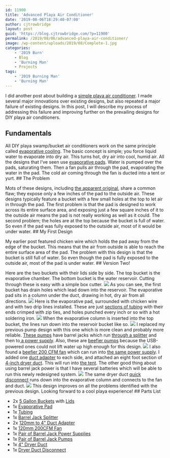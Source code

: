 ```yaml
---
id: 11900
title: 'Advanced Playa Air Conditioner'
date: '2019-08-06T18:29:40-07:00'
author: cjtrowbridge
layout: post
guid: 'https://blog.cjtrowbridge.com/?p=11900'
permalink: /2019/08/06/advanced-playa-air-conditioner/
image: /wp-content/uploads/2019/08/Complete-1.jpg
categories:
    - '2019 Burn'
    - Blog
    - 'Burning Man'
    - Projects
tags:
    - '2019 Burning Man'
    - 'Burning Man'
---
```


I did another post about building a [simple playa air conditioner](https://blog.cjtrowbridge.com/2019/03/13/simple-solar-powered-air-conditioning/). I made several major innovations over existing designs, but also repeated a major failure of existing designs. In this post, I will describe my process of addressing this failure and improving further on the prevailing designs for DIY playa air conditioners.

## Fundamentals

All DIY playa swamp/bucket air conditioners work on the same principle called [evaporative cooling](https://en.wikipedia.org/wiki/Evaporative_cooler). The basic concept is simple; you force liquid water to evaporate into dry air. This turns hot, dry air into cool, humid air. All the designs that I've seen use [evaporative pads](https://amzn.to/2YrIR9q). Water is pumped over the pads, saturating them. Then a fan pulls air through the pad, evaporating the water in the pad. The cold air coming through the fan is ducted into a tent or yurt. ## The Problem

Mots of these designs, including [the apparent original](https://burners.me/2012/07/30/figjam-how-to-make-a-bucket-cooler/), share a common flaw; they expose only a few inches of the pad to the outside air. These designs typically feature a bucket with a few small holes at the top to let air in through the pad. The first problem is that the pad is designed to work across its entire surface area, and exposing just a few square inches of it to the outside air means the pad is not really working as well as it could. The second problem; the holes are at the top because the bucket is full of water. So even if the pad was fully exposed to the outside air, most of it would be under water. ## My First Design

My earlier post featured chicken wire which holds the pad away from the edge of the bucket. This means that the air from outside is able to reach the entire surface area of the pad. The problem with this design is that the bucket is still full of water. So even though the pad is fully exposed to the outside air, most of the pad is under water. ## Version Two!

Here are the two buckets with their lids side by side. The top bucket is the evaporative chamber. The bottom bucket is the water reservoir. Cutting through these is easy with a simple box cutter. ![](https://blog.cjtrowbridge.com/wp-content/uploads/2019/08/Buckets-Disassembled-1-1.jpg) As you can see, the first bucket has drain holes which lead down into the reservoir. The evaporative pad sits in a column under the duct, drawing in hot, dry air from all directions. ![](https://blog.cjtrowbridge.com/wp-content/uploads/2019/08/Evaporative-Chamber-Empty-1-1.jpg) Here is the evaporative pad, surrounded with chicken wire and with two drip lines installed. These are just [sections of tubing](https://amzn.to/2KijgY2) with their ends crimped with zip ties, and holes punched every inch or so with a hot soldering iron. ![](https://blog.cjtrowbridge.com/wp-content/uploads/2019/08/Evaporative-Pad-1-1.jpg) When the evaporative column is inserted into the top bucket, the lines run down into the reservoir bucket like so. ![](https://blog.cjtrowbridge.com/wp-content/uploads/2019/08/Evaporative-Chamber-Assembled-1-1.jpg) I replaced my previous pump design with this one which is more clean and probably more reliable. [These pumps](https://amzn.to/33fsYBP) have barrel jacks which run [through a splitter](https://amzn.to/33jzw2f) and then to[ a power supply](https://amzn.to/31pNlKG). Also, these are [beefier pumps](https://amzn.to/33fsYBP) because the USB-powered ones could not lift water up high enough for this design. ![](https://blog.cjtrowbridge.com/wp-content/uploads/2019/08/Pumps-1-1.jpg) I also found a [beefier 200 CFM fan](https://amzn.to/2GMn5CD) which can run into [the same power supply](https://amzn.to/31pNlKG). I added one [duct adapter](https://amzn.to/2YFM5FV) to each side, and attached an eight foot section of [4-inch dryer duct](https://amzn.to/2Ta8INr). This will run into [the tent](https://blog.cjtrowbridge.com/2019/01/15/2019-burn-gear-list/). The other good thing about using barrel jack power is that I have several batteries which will be able to run this newly redesigned system. ![](https://blog.cjtrowbridge.com/wp-content/uploads/2019/08/Beefier-Fan-1-1.jpg) The same dryer duct [quick disconnect](https://amzn.to/2KB3iHc) runs down into the evaporative column and connects to the fan and duct. ![](https://blog.cjtrowbridge.com/wp-content/uploads/2019/08/Complete-1-1.jpg) This design improves on all the problems identified with the previous design. Looking forward to a cool playa experience! ## Parts List

- 2x [5 Gallon Buckets](https://www.homedepot.com/p/The-Home-Depot-5-Gal-Homer-Bucket-05GLHD2/100087613) with [Lids](https://www.homedepot.com/p/The-Home-Depot-5-gal-Homer-Leakproof-Lid-5GLD-ORANGE-LID-for-5GL-HOMER-PAIL/202264044)
- 1x [Evaporative Pad](https://amzn.to/2KizJeL)
- 1x [Tubing](https://amzn.to/2KijgY2)
- 1x [Barrel Jack Splitter](https://amzn.to/33jzw2f)
- 2x [120mm to 4" Duct Adapter](https://amzn.to/2YFM5FV)
- 1x [120mm 200CFM Fan](https://amzn.to/2GMn5CD)
- 1x [Pair of Barrel Jack Power Supplies](https://amzn.to/31pNlKG)
- 1x [Pair of Barrel Jack Pumps](https://amzn.to/33fsYBP)
- 1x [4" Dryer Duct](https://amzn.to/2Ta8INr)
- 1x [Dryer Duct Disconnect](https://amzn.to/2KB3iHc)